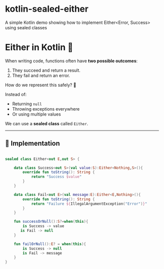 # kotlin-sealed-either
A simple Kotlin demo showing how to implement Either&lt;Error, Success> using sealed classes


# Either in Kotlin 🚀

When writing code, functions often have **two possible outcomes**:
1. They succeed and return a result.
2. They fail and return an error.

How do we represent this safely? 🤔

Instead of:
- Returning `null`
- Throwing exceptions everywhere
- Or using multiple values

We can use a **sealed class** called `Either`.


---

## 🔧 Implementation

```kotlin

sealed class Either<out E,out S> {

    data class Success<out S>(val value:S):Either<Nothing,S>(){
        override fun toString(): String {
            return "Success $value"
        }
    }

    data class Fail<out E>(val message:E):Either<E,Nothing>(){
        override fun toString(): String {
            return "Failure ${IllegalArgumentException("Error")}"
        }
    }

    fun successOrNull():S?=when(this){
        is Success -> value
       is Fail -> null
    }

    fun failOrNull():E? = when(this){
        is Success -> null
        is Fail -> message
    }
}
